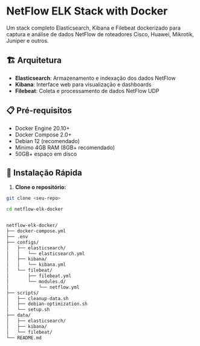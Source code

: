 # NetFlow ELK Stack with Docker

Um stack completo Elasticsearch, Kibana e Filebeat dockerizado para captura e análise de dados NetFlow de roteadores Cisco, Huawei, Mikrotik, Juniper e outros.

## 🏗️ Arquitetura

- **Elasticsearch**: Armazenamento e indexação dos dados NetFlow
- **Kibana**: Interface web para visualização e dashboards
- **Filebeat**: Coleta e processamento de dados NetFlow UDP

## 📋 Pré-requisitos

- Docker Engine 20.10+
- Docker Compose 2.0+
- Debian 12 (recomendado)
- Mínimo 4GB RAM (8GB+ recomendado)
- 50GB+ espaço em disco

## 🚀 Instalação Rápida

1. **Clone o repositório:**
```bash
git clone <seu-repo>

cd netflow-elk-docker


netflow-elk-docker/
├── docker-compose.yml
├── .env
├── configs/
│   ├── elasticsearch/
│   │   └── elasticsearch.yml
│   ├── kibana/
│   │   └── kibana.yml
│   └── filebeat/
│       ├── filebeat.yml
│       └── modules.d/
│           └── netflow.yml
├── scripts/
│   ├── cleanup-data.sh
│   ├── debian-optimization.sh
│   └── setup.sh
├── data/
│   ├── elasticsearch/
│   ├── kibana/
│   └── filebeat/
└── README.md
